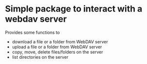 # Simple package to interact with a webdav server

Provides some functions to 

* download a file or a folder from WebDAV server
* upload a file or a folder from WebDAV server
* copy, move, delete files/folders on the server
* list directories on the server
